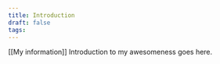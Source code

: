 ```yaml
---
title: Introduction
draft: false
tags:
---
```


[[My information]]
Introduction to my awesomeness goes here.
 
